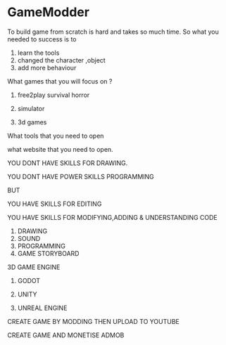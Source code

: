 # GameModder

To build game from scratch is hard and takes so much time. So what you needed to success is to 

1. learn the tools
2. changed the character ,object
3. add more behaviour


What games that you will focus on ? 

1. free2play survival horror

2. simulator 

3. 3d games

What tools that you need to open

what website that you need to open.

YOU DONT HAVE SKILLS FOR DRAWING.

YOU DONT HAVE POWER SKILLS PROGRAMMING

BUT 

YOU HAVE SKILLS FOR EDITING 

YOU HAVE SKILLS FOR MODIFYING,ADDING & UNDERSTANDING CODE

1. DRAWING
2. SOUND
3. PROGRAMMING
4. GAME STORYBOARD


3D GAME ENGINE

1. GODOT

2. UNITY

3. UNREAL ENGINE

CREATE GAME BY MODDING THEN UPLOAD TO YOUTUBE

CREATE GAME AND MONETISE ADMOB
